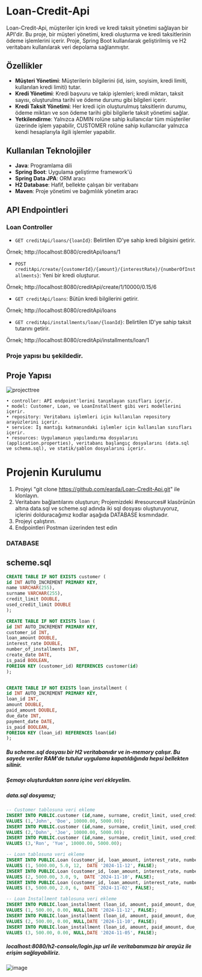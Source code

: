 # Loan-Credit-Api

Loan-Credit-Api, müşteriler için kredi ve kredi taksit yönetimi sağlayan bir API'dir. Bu proje, bir müşteri yönetimi, kredi oluşturma ve kredi taksitlerinin ödeme işlemlerini içerir. Proje, Spring Boot kullanılarak geliştirilmiş ve H2 veritabanı kullanılarak veri depolama sağlanmıştır.

## Özellikler

- **Müşteri Yönetimi**: Müşterilerin bilgilerini (id, isim, soyisim, kredi limiti, kullanılan kredi limiti) tutar.
- **Kredi Yönetimi**: Kredi başvuru ve takip işlemleri; kredi miktarı, taksit sayısı, oluşturulma tarihi ve ödeme durumu gibi bilgileri içerir.
- **Kredi Taksit Yönetimi**: Her kredi için oluşturulmuş taksitlerin durumu, ödeme miktarı ve son ödeme tarihi gibi bilgilerle taksit yönetimi sağlar.
- **Yetkilendirme**: Yalnızca ADMIN rolüne sahip kullanıcılar tüm müşteriler üzerinde işlem yapabilir, CUSTOMER rolüne sahip kullanıcılar yalnızca kendi hesaplarıyla ilgili işlemler yapabilir.

## Kullanılan Teknolojiler

- **Java**: Programlama dili
- **Spring Boot**: Uygulama geliştirme framework'ü
- **Spring Data JPA**: ORM aracı
- **H2 Database**: Hafif, bellekte çalışan bir veritabanı
- **Maven**: Proje yönetimi ve bağımlılık yönetim aracı

## API Endpointleri

###  Loan Controller

- `GET creditApi/loans/{loanId}`: Belirtilen ID'ye sahip kredi bilgisini getirir.

 Örnek; http://localhost:8080/creditApi/loans/1
 
- `POST creditApi/create/{customerId}/{amount}/{interestRate}/{numberOfInstallments}`: Yeni bir kredi oluşturur.

Örnek; http://localhost:8080/creditApi/create/1/10000/0.15/6
 
- `GET creditApi/loans`: Bütün kredi bilgilerini getirir.

Örnek; http://localhost:8080/creditApi/loans
 
- `GET creditApi/installments/loan/{loanId}`: Belirtilen ID'ye sahip taksit tutarını getirir.

 Örnek; http://localhost:8080/creditApi/installments/loan/1

### Proje yapısı bu şekildedir.

## Proje Yapısı
 ![projecttree](https://github.com/user-attachments/assets/39993910-8e15-4387-a10e-0b6e68efe4e0)

    • controller: API endpoint'lerini tanımlayan sınıfları içerir.
    • model: Customer, Loan, ve LoanInstallment gibi veri modellerini içerir.
    • repository: Veritabanı işlemleri için kullanılan repository arayüzlerini içerir.
    • service: İş mantığı katmanındaki işlemler için kullanılan sınıfları içerir.
    • resources: Uygulamanın yapılandırma dosyalarını (application.properties), veritabanı başlangıç dosyalarını (data.sql ve schema.sql), ve statik/şablon dosyalarını içerir. 


# Projenin Kurulumu 
1. Projeyi "git clone https://github.com/earda/Loan-Credit-Api.git" ile klonlayın.
2. Veritabanı bağlantılarını oluşturun; Projemizdeki #resources# klasörünün altına data.sql ve scheme.sql adında iki sql dosyası oluşturuyoruz, içlerini dolduracağımız kodlar aşağıda DATABASE kısmındadır.
3. Projeyi çalıştırın.
4. Endpointleri Postman üzerinden test edin



### DATABASE 

## scheme.sql
```sql
CREATE TABLE IF NOT EXISTS customer (
id INT AUTO_INCREMENT PRIMARY KEY,
name VARCHAR(255),
surname VARCHAR(255),
credit_limit DOUBLE,
used_credit_limit DOUBLE
);

CREATE TABLE IF NOT EXISTS loan (
id INT AUTO_INCREMENT PRIMARY KEY,
customer_id INT,
loan_amount DOUBLE,
interest_rate DOUBLE,
number_of_installments INT,
create_date DATE,
is_paid BOOLEAN,
FOREIGN KEY (customer_id) REFERENCES customer(id)
);


CREATE TABLE IF NOT EXISTS loan_installment (
id INT AUTO_INCREMENT PRIMARY KEY,
loan_id INT,
amount DOUBLE,
paid_amount DOUBLE,
due_date INT,
payment_date DATE,
is_paid BOOLEAN,
FOREIGN KEY (loan_id) REFERENCES loan(id)
);
```
##### Bu scheme.sql dosyası bir H2 veritabanıdır ve in-memory çalışır. Bu sayede veriler RAM'de tutulur uygulama kapatıldığında hepsi bellekten silinir.

##### Şemayı oluşturduktan sonra içine veri ekleyelim.

##### data.sql dosyamız;

```sql
-- Customer tablosuna veri ekleme
INSERT INTO PUBLIC.customer (id,name, surname, credit_limit, used_credit_limit)
VALUES (1,'John', 'Doe', 10000.00, 5000.00);
INSERT INTO PUBLIC.customer (id,name, surname, credit_limit, used_credit_limit)
VALUES (2,'Dohn', 'Joe', 10000.00, 5000.00);
INSERT INTO PUBLIC.customer (id,name, surname, credit_limit, used_credit_limit)
VALUES (3,'Ron', 'Yue', 10000.00, 5000.00);

-- Loan tablosuna veri ekleme
INSERT INTO PUBLIC.Loan (customer_id, loan_amount, interest_rate, number_of_installments, create_date, is_paid)
VALUES (1, 5000.00, 5.0, 12,  DATE '2024-11-12', FALSE);
INSERT INTO PUBLIC.Loan (customer_id, loan_amount, interest_rate, number_of_installments, create_date, is_paid)
VALUES (2, 5000.00, 3.0, 9,  DATE '2024-11-10', FALSE);
INSERT INTO PUBLIC.Loan (customer_id, loan_amount, interest_rate, number_of_installments, create_date, is_paid)
VALUES (3, 5000.00, 2.0, 6,  DATE '2024-11-02', FALSE);

-- Loan Installment tablosuna veri ekleme
INSERT INTO PUBLIC.loan_installment (loan_id, amount, paid_amount, due_date, payment_date, is_paid)
VALUES (1, 500.00, 0.00, NULL,DATE '2024-11-12', FALSE);
INSERT INTO PUBLIC.loan_installment (loan_id, amount, paid_amount, due_date, payment_date, is_paid)
VALUES (2, 500.00, 0.00, NULL,DATE '2024-11-10', FALSE);
INSERT INTO PUBLIC.loan_installment (loan_id, amount, paid_amount, due_date, payment_date, is_paid)
VALUES (3, 500.00, 0.00, NULL,DATE '2024-11-05', FALSE);
```
##### localhost:8080/h2-console/login.jsp url ile veritabanımıza bir arayüz ile erişim sağlayabiliriz.

![image](https://github.com/user-attachments/assets/b005b1eb-f856-466a-83cc-c57e8f2db70a)



